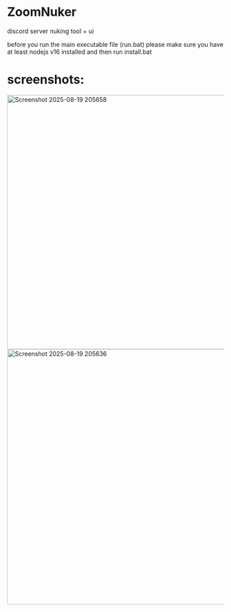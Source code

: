 # ZoomNuker
discord server nuking tool + ui


before you run the main executable file (run.bat) please make sure you have at least nodejs v16 installed and then run install.bat

# screenshots:
<img width="1181" height="590" alt="Screenshot 2025-08-19 205658" src="https://github.com/user-attachments/assets/7a6c9db5-50a1-4f27-97dd-fdd11fd13d63" />
<img width="1182" height="593" alt="Screenshot 2025-08-19 205636" src="https://github.com/user-attachments/assets/07bc4433-9542-4132-9b6e-15988aa7ecff" />

